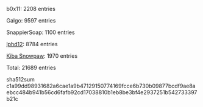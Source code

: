 b0x11: 2208 entries

Galgo: 9597 entries

SnappierSoap: 1100 entries

[lphd12](https://github.com/lphd12): 8784 entries

[Kiba Snowpaw](https://github.com/kibasnowpaw): 1970 entries

Total: 21689 entries

sha512sum c1a99dd98931682a6cae1a9b47129150774169fcce6b730b09877bcdf9ae8aebcc484b941b56cd6fafb92cd17038810b1eb8be3bf4e2937251b542733397b21c
